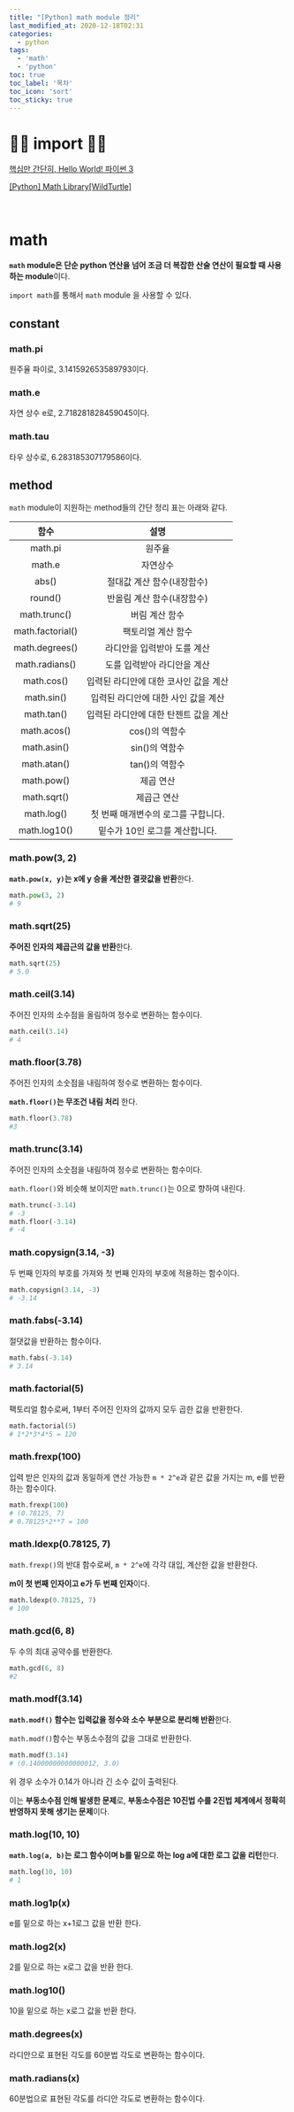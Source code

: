 ```yaml
---
title: "[Python] math module 정리"
last_modified_at: 2020-12-18T02:31
categories: 
  - python
tags: 
  - 'math' 
  - 'python'
toc: true
toc_label: '목차'
toc_icon: 'sort'
toc_sticky: true
---
```


# 🙆‍♂️ import 🙇‍♂️

[핵심만 간단히, Hello World! 파이썬 3](https://wikidocs.net/book/1657)

[[Python] Math Library[WildTurtle]](https://m.blog.naver.com/PostView.nhn?blogId=josing616&logNo=220735048027&proxyReferer=https:%2F%2Fwww.google.com%2F)



[]()

[]()

[]()

[]()

<br>


# math

**`math` module은 단순 python 연산을 넘어 조금 더 복잡한 산술 연산이 필요할 때 사용하는 module**이다.

`import math`를 통해서 `math` module 을 사용할 수 있다.


## constant

### math.pi
원주율 파이로, 3.141592653589793이다. 

### math.e
자연 상수 e로, 2.718281828459045이다. 

### math.tau

타우 상수로, 6.283185307179586이다. 

## method

`math` module이 지원하는 method들의 간단 정리 표는 아래와 같다.

|함수|설명 |
|:--:|:--:|
|math.pi|원주율 |
| math.e|자연상수 |
|abs()|절대값 계산 함수(내장함수)|
|round()|반올림 계산 함수(내장함수)|
 |math.trunc()|버림 계산 함수 |
 |math.factorial()|팩토리얼 계산 함수 |
 |math.degrees()|라디안을 입력받아 도를 계산 |
 |math.radians()|도를 입력받아 라디안을 계산 |
 |math.cos()|입력된 라디안에 대한 코사인 값을 계산 |
 |math.sin()|입력된 라디안에 대한 사인 값을 계산|
 |math.tan()|입력된 라디안에 대한 탄젠트 값을 계산 |
 |math.acos()|cos()의 역함수 |
 |math.asin()|sin()의 역함수 |
 |math.atan()|tan()의 역함수 |
|math.pow()|제곱 연산 |
|math.sqrt()|제곱근 연산 |
|math.log()|첫 번째 매개변수의 로그를 구합니다.|
|math.log10()|밑수가 10인 로그를 계산합니다.|



### math.pow(3, 2)

**`math.pow(x, y)`는 x에 y 승을 계산한 결괏값을 반환**한다.

```python
math.pow(3, 2)
# 9
```
### math.sqrt(25)

**주어진 인자의 제곱근의 값을 반환**한다.

```python
math.sqrt(25)
# 5.0
```

### math.ceil(3.14)

주어진 인자의 소수점을 올림하여 정수로 변환하는 함수이다.

```python
math.ceil(3.14)
# 4
```
### math.floor(3.78)

주어진 인자의 소숫점을 내림하여 정수로 변환하는 함수이다.

**`math.floor()`는 무조건 내림 처리** 한다.

```python
math.floor(3.78)
#3
```

### math.trunc(3.14)
주어진 인자의 소숫점을 내림하여 정수로 변환하는 함수이다. 

`math.floor()`와 비슷해 보이지만 `math.trunc()`는 0으로 향하여 내린다.

```python
math.trunc(-3.14)
# -3
math.floor(-3.14)
# -4
```

### math.copysign(3.14, -3)

두 번째 인자의 부호를 가져와 첫 번째 인자의 부호에 적용하는 함수이다.

```python
math.copysign(3.14, -3)
# -3.14
```

### math.fabs(-3.14)

절댓값을 반환하는 함수이다.

```python
math.fabs(-3.14)
# 3.14
```

### math.factorial(5)

팩토리얼 함수로써, 1부터 주어진 인자의 값까지 모두 곱한 값을 반환한다.

```python
math.factorial(5)
# 1*2*3*4*5 = 120
```

### math.frexp(100) 

입력 받은 인자의 값과 동일하게 연산 가능한 `m * 2^e`과 같은 값을 가지는 m, e를 반환하는 함수이다.

```python
math.frexp(100) 
# (0.78125, 7)
# 0.78125*2**7 = 100
```

### math.ldexp(0.78125, 7)
`math.frexp()`의 반대 함수로써, `m * 2^e`에 각각 대입, 계산한 값을 반환한다. 

**m이 첫 번째 인자이고 e가 두 번째 인자**이다.

```python
math.ldexp(0.78125, 7)
# 100
```

### math.gcd(6, 8)
두 수의 최대 공약수를 반환한다.

```python
math.gcd(6, 8)
#2
```

### math.modf(3.14)
**`math.modf()` 함수는 입력값을 정수와 소수 부분으로 분리해 반환**한다. 

`math.modf()`함수는 부동소수점의 값을 그대로 반환한다.

```python
math.modf(3.14)
# (0.14000000000000012, 3.0)
```

위 경우 소수가 0.14가 아니라 긴 소수 값이 출력된다. 

이는 **부동소수점 인해 발생한 문제**로, **부동소수점은 10진법 수를 2진법 체계에서 정확히 반영하지 못해 생기는 문제**이다.

### math.log(10, 10)
**`math.log(a, b)`는 로그 함수이며 b를 밑으로 하는 log a에 대한 로그 값을 리턴**한다.

```python
math.log(10, 10)
# 1
```

### math.log1p(x)

e를 밑으로 하는 x+1로그 값을 반환 한다.

### math.log2(x)

2를 밑으로 하는 x로그 값을 반환 한다.

### math.log10()
10을 밑으로 하는 x로그 값을 반환 한다.


### math.degrees(x)
라디안으로 표현된 각도를 60분법 각도로 변환하는 함수이다.

### math.radians(x)
60분법으로 표현된 각도를 라디안 각도로 변환하는 함수이다.

